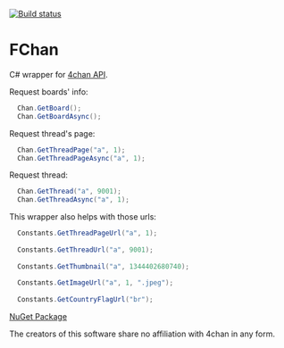 [![Build status](https://img.shields.io/nuget/v/fchan.library.svg)](https://www.nuget.org/packages/fchan.library)
# FChan
C# wrapper for [4chan API](https://github.com/4chan/4chan-API).

Request boards' info:
```C#
  Chan.GetBoard();
  Chan.GetBoardAsync();
```

Request thread's page:
```C#
  Chan.GetThreadPage("a", 1);
  Chan.GetThreadPageAsync("a", 1);
```

Request thread:
```C#
  Chan.GetThread("a", 9001);
  Chan.GetThreadAsync("a", 1);
```

This wrapper also helps with those urls:
```C#
  Constants.GetThreadPageUrl("a", 1);
  
  Constants.GetThreadUrl("a", 9001);
  
  Constants.GetThumbnail("a", 1344402680740);
  
  Constants.GetImageUrl("a", 1, ".jpeg");
  
  Constants.GetCountryFlagUrl("br");
```

[NuGet Package](https://www.nuget.org/packages/FChan.Library/)

The creators of this software share no affiliation with 4chan in any form.
